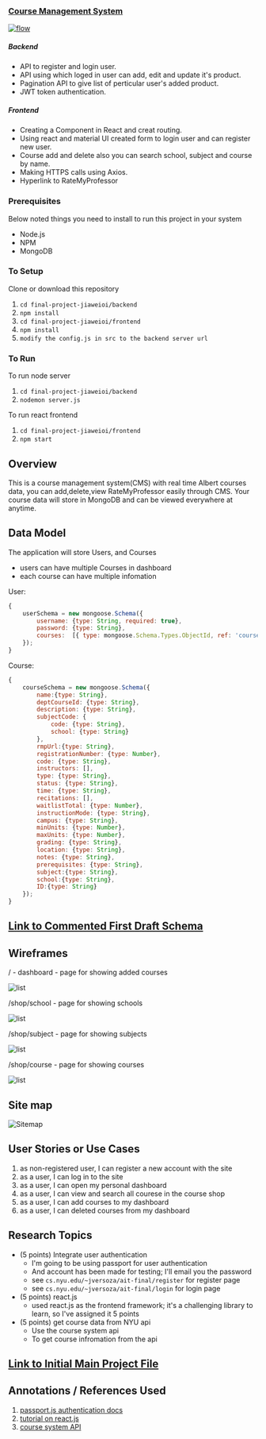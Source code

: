 ### [Course Management System](https://626ba005750337516f70bbad--luxury-dieffenbachia-ca0d95.netlify.app/) 
[![flow](img/CMS.gif)](img/CMS.gif)
##### Backend
- API to register and login user.
- API using which loged in user can add, edit and update it's product.
- Pagination API to give list of perticular user's added product.
- JWT token authentication.

##### Frontend
- Creating a Component in React and creat routing.
- Using react and material UI created form to login user and can register new user.
- Course add and delete also you can search school, subject and course by name.
- Making HTTPS calls using Axios.
- Hyperlink to RateMyProfessor

### Prerequisites
Below noted things you need to install to run this project in your system

- Node.js
- NPM
- MongoDB

### To Setup
Clone or download this repository

1. `cd final-project-jiaweioi/backend`
2. `npm install`
3. `cd final-project-jiaweioi/frontend`
4. `npm install`
5. `modify the config.js in src to the backend server url`

### To Run
To run node server
1. `cd final-project-jiaweioi/backend`
2. `nodemon server.js`

To run react frontend
1. `cd final-project-jiaweioi/frontend`
2. `npm start`




## Overview
This is a course management system(CMS) with real time Albert courses data, you can add,delete,view RateMyProfessor easily through CMS. Your course data will store in MongoDB and can be viewed everywhere at anytime.

## Data Model

The application will store Users, and Courses

* users can have multiple Courses in dashboard
* each course can have multiple infomation


User:

```javascript
{
    userSchema = new mongoose.Schema({
        username: {type: String, required: true},
        password: {type: String},
        courses:  [{ type: mongoose.Schema.Types.ObjectId, ref: 'course' }],
    });
}
```

Course:

```javascript
{
    courseSchema = new mongoose.Schema({
        name:{type: String},
        deptCourseId: {type: String},
        description: {type: String},
        subjectCode: {
            code: {type: String},
            school: {type: String}
        },
        rmpUrl:{type: String},
        registrationNumber: {type: Number},
        code: {type: String},
        instructors: [],
        type: {type: String},
        status: {type: String},
        time: {type: String},
        recitations: [],
        waitlistTotal: {type: Number},
        instructionMode: {type: String},
        campus: {type: String},
        minUnits: {type: Number},
        maxUnits: {type: Number},
        grading: {type: String},
        location: {type: String},
        notes: {type: String},
        prerequisites: {type: String},
        subject:{type: String},
        school:{type: String},
        ID:{type: String}
    });
}
```


## [Link to Commented First Draft Schema](backend/model) 


## Wireframes


/ - dashboard - page for showing added courses

![list](img/dashboard.png)


/shop/school - page for showing schools

![list](img/school.png)

/shop/subject - page for showing subjects

![list](img/subject.png)

/shop/course - page for showing courses

![list](img/course.png)


## Site map

![Sitemap](documentation/SiteMap.png)

## User Stories or Use Cases


1. as non-registered user, I can register a new account with the site
2. as a user, I can log in to the site
3. as a user, I can open my personal dashboard
4. as a user, I can view and search all courese in the course shop
5. as a user, I can add courses to my dashboard
6. as a user, I can deleted courses from my dashboard

## Research Topics

* (5 points) Integrate user authentication
    * I'm going to be using passport for user authentication
    * And account has been made for testing; I'll email you the password
    * see <code>cs.nyu.edu/~jversoza/ait-final/register</code> for register page
    * see <code>cs.nyu.edu/~jversoza/ait-final/login</code> for login page
* (5 points) react.js
    * used react.js as the frontend framework; it's a challenging library to learn, so I've assigned it 5 points
* (5 points) get course data from NYU api
    * Use the course system api
    * To get course infromation from the api 

## [Link to Initial Main Project File](/backend/server.js) 

## Annotations / References Used

1. [passport.js authentication docs](http://passportjs.org/docs) 
2. [tutorial on react.js](https://reactjs.org/) 
3. [course system API](https://anypoint.mulesoft.com/exchange/portals/nyu-0/aa8378b5-ce36-4c80-94a1-2e6042908e1a.central-it/course-sys-api/) 